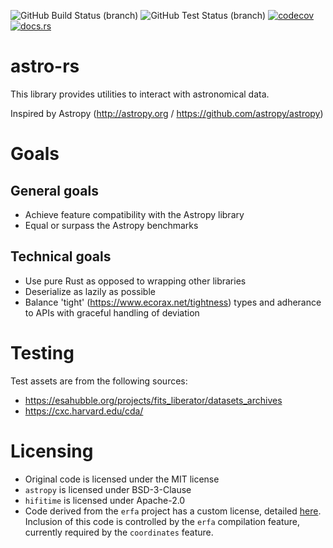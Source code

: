 ![GitHub Build Status (branch)](https://img.shields.io/github/actions/workflow/status/eta077/astro-rs/build.yml?branch=release) 
![GitHub Test Status (branch)](https://img.shields.io/github/actions/workflow/status/eta077/astro-rs/test.yml?branch=release&label=test) 
[![codecov](https://codecov.io/gh/eta077/astro-rs/branch/release/graph/badge.svg)](https://codecov.io/gh/eta077/astro-rs) 
[![docs.rs](https://img.shields.io/docsrs/astro-rs)](https://docs.rs/astro-rs/latest/astro_rs/)

# astro-rs
This library provides utilities to interact with astronomical data.

Inspired by Astropy (<http://astropy.org> / <https://github.com/astropy/astropy>)

# Goals
## General goals
* Achieve feature compatibility with the Astropy library
* Equal or surpass the Astropy benchmarks

## Technical goals
* Use pure Rust as opposed to wrapping other libraries
* Deserialize as lazily as possible
* Balance 'tight' (<https://www.ecorax.net/tightness>) types and adherance to APIs with graceful handling of deviation

# Testing
Test assets are from the following sources:
* <https://esahubble.org/projects/fits_liberator/datasets_archives>
* <https://cxc.harvard.edu/cda/>

# Licensing
* Original code is licensed under the MIT license
* `astropy` is licensed under BSD-3-Clause
* `hifitime` is licensed under Apache-2.0
* Code derived from the `erfa` project has a custom license, detailed [here](src/coordinates/erfa/LICENSE). Inclusion of this code is controlled by the `erfa` compilation feature, currently required by the `coordinates` feature.
